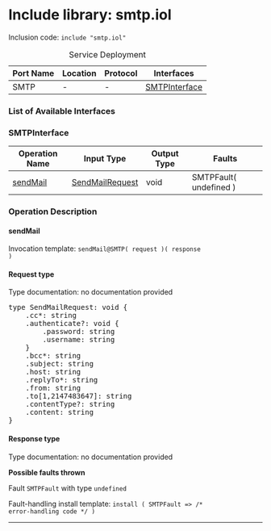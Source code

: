 # Include library: smtp.iol

Inclusion code: <code>include "smtp.iol"</code>

<table>
  <caption>Service Deployment</caption>
  <thead>
    <tr>
      <th>Port Name</th>
      <th>Location</th>
      <th>Protocol</th>
      <th>Interfaces</th>
    </tr>
  </thead>
  <tbody>
    <tr>
      <td>SMTP</td>
      <td>-</td>
      <td>-</td>
      <td><a href="#SMTPInterface">SMTPInterface</a></td>
    </tr>
  </tbody>
</table>

<h3>List of Available Interfaces</h3>

<h3 id="SMTPInterface">SMTPInterface</h3>

<table>
  <thead>
    <tr>
      <th>Operation Name</th>
      <th>Input Type</th>
      <th>Output Type</th>
      <th>Faults</th>
    </tr>
  </thead>
  <tbody>
    <tr>
      <td><a href="#sendMail">sendMail</a></td>
      <td><a href="#SendMailRequest">SendMailRequest</a></td>
      <td>void</td>
      <td>
        SMTPFault( undefined )
      </td>
    </tr>
  </tbody>
</table>

### Operation Description


#### sendMail


Invocation template: <code>sendMail@SMTP( request )( response )</code>

<h4 id="SendMailRequest">Request type</h4>

Type documentation: no documentation provided 
<pre>type SendMailRequest: void {
	.cc*: string
	.authenticate?: void {
		.password: string
		.username: string
	}
	.bcc*: string
	.subject: string
	.host: string
	.replyTo*: string
	.from: string
	.to[1,2147483647]: string
	.contentType?: string
	.content: string
}</pre>


<h4>Response type</h4>
Type documentation: no documentation provided 



**Possible faults thrown**


Fault <code>SMTPFault</code> with type <code>undefined</code>

Fault-handling install template: <code>install ( SMTPFault => /* error-handling code */ )</code>


---







